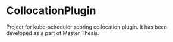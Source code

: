 # CollocationPlugin

Project for kube-scheduler scoring collocation plugin. It has been developed as a part of Master Thesis.

